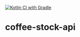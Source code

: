 [![Kotlin CI with Gradle](https://github.com/Joaohsd/coffee-stock-api/actions/workflows/gradle.yml/badge.svg)](https://github.com/Joaohsd/coffee-stock-api/actions/workflows/gradle.yml)

# coffee-stock-api
